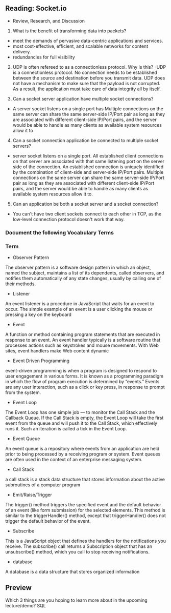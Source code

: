 ## Reading: Socket.io


- Review, Research, and Discussion

1. What is the benefit of transforming data into packets?
 -  meet the demands of pervasive data-centric applications and services.
 - most cost-effective, efficient, and scalable networks for content delivery.
 - redundancies for full visibility

2. UDP is often refereed to as a connectionless protocol. Why is this?
-UDP is a connectionless protocol. No connection needs to be established between the source and destination before you transmit data. UDP does not have a mechanism to make sure that the payload is not corrupted. As a result, the application must take care of data integrity all by itself.

3. Can a socket server application have multiple socket connections?
- A server socket listens on a single port has Multiple connections on the same server can share the same server-side IP/Port pair as long as they are associated with different client-side IP/Port pairs, and the server would be able to handle as many clients as available system resources allow it to
4. Can a socket connection application be connected to multiple socket servers?

-  server socket listens on a single port. All established client connections on that server are associated with that same listening port on the server side of the connection. An established connection is uniquely identified by the combination of client-side and server-side IP/Port pairs. Multiple connections on the same server can share the same server-side IP/Port pair as long as they are associated with different client-side IP/Port pairs, and the server would be able to handle as many clients as available system resources allow it to.

5. Can an application be both a socket server and a socket connection?

- You can't have two client sockets connect to each other in TCP, as the low-level connection protocol doesn't work that way.

### Document the following Vocabulary Terms
### Term
- Observer Pattern

 The observer pattern is a software design pattern in which an object, named the subject, maintains a list of its dependents, called observers, and notifies them automatically of any state changes, usually by calling one of their methods.

- Listener

An event listener is a procedure in JavaScript that waits for an event to occur. The simple example of an event is a user clicking the mouse or pressing a key on the keyboard

- Event 

A function or method containing program statements that are executed in response to an event. An event handler typically is a software routine that processes actions such as keystrokes and mouse movements. With Web sites, event handlers make Web content dynamic

- Event Driven Programming

event-driven programming is when a program is designed to respond to user engagement in various forms. It is known as a programming paradigm in which the flow of program execution is determined by “events.” Events are any user interaction, such as a click or key press, in response to prompt from the system.

- Event Loop

The Event Loop has one simple job — to monitor the Call Stack and the Callback Queue. If the Call Stack is empty, the Event Loop will take the first event from the queue and will push it to the Call Stack, which effectively runs it. Such an iteration is called a tick in the Event Loop.

- Event Queue

An event queue is a repository where events from an application are held prior to being processed by a receiving program or system. Event queues are often used in the context of an enterprise messaging system.
- Call Stack

a call stack is a stack data structure that stores information about the active subroutines of a computer program
- Emit/Raise/Trigger

The trigger() method triggers the specified event and the default behavior of an event (like form submission) for the selected elements. This method is similar to the triggerHandler() method, except that triggerHandler() does not trigger the default behavior of the event.
- Subscribe

This is a JavaScript object that defines the handlers for the notifications you receive. The subscribe() call returns a Subscription object that has an unsubscribe() method, which you call to stop receiving notifications.
- database

A database is a data structure that stores organized information


## Preview

Which 3 things are you hoping to learn more about in the upcoming lecture/demo? SQL
